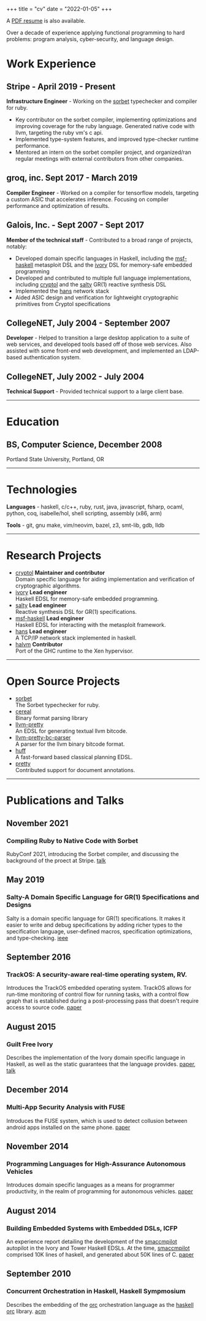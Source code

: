 +++
title = "cv"
date = "2022-01-05"
+++

A [PDF resume](resume.pdf) is also available.

Over a decade of experience applying functional programming to hard problems:
program analysis, cyber-security, and language design.

# Work Experience

## Stripe - April 2019 - Present
**Infrastructure Engineer** - Working on the [sorbet] typechecker and compiler
for ruby.
* Key contributor on the sorbet compiler, implementing optimizations and
  improving coverage for the ruby language. Generated native code with llvm,
  targeting the ruby vm's c api.
* Implemented type-system features, and improved type-checker runtime
  performance.
* Mentored an intern on the sorbet compiler project, and organized/ran regular
  meetings with external contributors from other companies.

## groq, inc. Sept 2017 - March 2019
**Compiler Engineer** - Worked on a compiler for tensorflow models,
targeting a custom ASIC that accelerates inference. Focusing on compiler
performance and optimization of results.

## Galois, Inc. - Sept 2007 - Sept 2017
**Member of the technical staff** - Contributed to a broad range of projects,
notably:
* Developed domain specific languages in Haskell, including the
  [msf-haskell] metasploit DSL and the [ivory] DSL for memory-safe
  embedded programming
* Developed and contributed to multiple full language implementations,
  including [cryptol] and the [salty] GR(1) reactive synthesis DSL
* Implemented the [hans] network stack
* Aided ASIC design and verification for lightweight cryptographic
  primitives from Cryptol specifications

## CollegeNET, July 2004 - September 2007
**Developer** - Helped to transition a large desktop application to a suite of
web services, and developed tools based off of those web services. Also
assisted with some front-end web development, and implemented an LDAP-based
authentication system.

## CollegeNET, July 2002 - July 2004
**Technical Support** - Provided technical support to a large client base.

---

# Education

## **BS, Computer Science**, December 2008
Portland State University, Portland, OR

---

# Technologies

**Languages** - haskell, c/c++, ruby, rust, java, javascript, fsharp, ocaml,
python, coq, isabelle/hol, shell scripting, assembly (x86, arm)

**Tools** - git, gnu make, vim/neovim, bazel, z3, smt-lib, gdb, lldb


---

# Research Projects

* [cryptol] **Maintainer and contributor**  
  Domain specific language for aiding implementation and verification of
  cryptographic algorithms.
* [ivory] **Lead engineer**  
  Haskell EDSL for memory-safe embedded programming.
* [salty] **Lead engineer**  
  Reactive synthesis DSL for GR(1) specifications.
* [msf-haskell] **Lead engineer**  
  Haskell EDSL for interacting with the metasploit framework.
* [hans] **Lead engineer**  
  A TCP/IP network stack implemented in haskell.
* [halvm] **Contributor**  
  Port of the GHC runtime to the Xen hypervisor.

---

# Open Source Projects

- [sorbet]  
  The Sorbet typechecker for ruby.
- [cereal]  
  Binary format parsing library
- [llvm-pretty]  
  An EDSL for generating textual llvm bitcode.
- [llvm-pretty-bc-parser]  
  A parser for the llvm binary bitcode format.
- [huff]  
  A fast-forward based classical planning EDSL.
- [pretty]  
  Contributed support for document annotations.

---

# Publications and Talks

## November 2021

### Compiling Ruby to Native Code with Sorbet
RubyConf 2021, introducing the Sorbet compiler, and discussing the background of
the proect at Stripe. [talk][sorbet2021]

## May 2019

### Salty-A Domain Specific Language for GR(1) Specifications and Designs
Salty is a domain specific language for GR(1) specifications. It makes it
easier to write and debug specifications by adding richer types to the
specification language, user-defined macros, specification optimizations, and
type-checking. [ieee][salty-ieee]

## September 2016

### TrackOS: A security-aware real-time operating system, RV.
Introduces the TrackOS embedded operating system. TrackOS allows for run-time
monitoring of control flow for running tasks, with a control flow graph that is
established during a post-processing pass that doesn't require access to source
code. [paper](trackos-rv16.pdf)

## August 2015

### Guilt Free Ivory
Describes the implementation of the Ivory domain specific language in Haskell,
as well as the static guarantees that the language provides.
[paper](ivory.pdf), [talk][ivory2015-talk]

## December 2014

### Multi-App Security Analysis with FUSE
Introduces the FUSE system, which is used to detect collusion between android
apps installed on the same phone. [paper](2014_ravitch2014multi.pdf)

## November 2014

### Programming Languages for High-Assurance Autonomous Vehicles
Introduces domain specific languages as a means for programmer productivity, in
the realm of programming for autonomous vehicles. [paper](pike-plpv14.pdf)

## August 2014

### Building Embedded Systems with Embedded DSLs, ICFP
An experience report detailing the development of the [smaccmpilot] autopilot in
the Ivory and Tower Haskell EDSLs. At the time, [smaccmpilot] comprised 10K
lines of haskell, and generated about 50K lines of C.
[paper](embedded-experience.pdf)

## September 2010

### Concurrent Orchestration in Haskell, Haskell Sympmosium
Describes the embedding of the [orc] orchestration language as the [haskell orc]
library. [acm][orc-acm]



[cryptol]: https://cryptol.net "Cryptol"
[salty]: https://github.com/galoisinc/salty "Salty"
[salty-ieee]: https://ieeexplore.ieee.org/document/8793722
[ivory]: https://ivorylang.org "Ivory"
[ivory2015-talk]: https://www.youtube.com/watch?v=D1rm5SnvmKE "Guilt Free Ivory"
[msf-haskell]: https://github.com/galoisinc/msf-haskell "MSF-Haskell"
[hans]: https://github.com/galoisinc/hans "HaNS"
[halvm]: https://github.com/galoisinc/halvm "HaLVM"
[cereal]: https://github.com/galoisinc/cereal "cereal"
[llvm-pretty]: https://github.com/elliottt/llvm-pretty "llvm-pretty"
[llvm-pretty-bc-parser]: https://github.com/galoisinc/llvm-pretty-bc-parser
[huff]: https://github.com/elliottt/huff "huff"
[pretty]: https://github.com/haskell/pretty "pretty"
[smaccmpilot]: https://smaccmpilot.org/ "SMACCMPilot"
[haskell orc]: https://hackage.haskell.org/package/orc "Orc"
[orc]: http://orc.csres.utexas.edu/research.shtml "Orc"
[orc-acm]: https://dl.acm.org/doi/10.1145/1863523.1863534
[sorbet]: https://sorbet.org "Sorbet"
[sorbet2021]: https://www.youtube.com/watch?v=BH8S1htcHXY "Compiling Ruby to Native Code with Sorbet & LLVM"
[fuse-paper]: http://lilicoding.github.io/SA3Repo/papers/2014_ravitch2014multi.pdf
